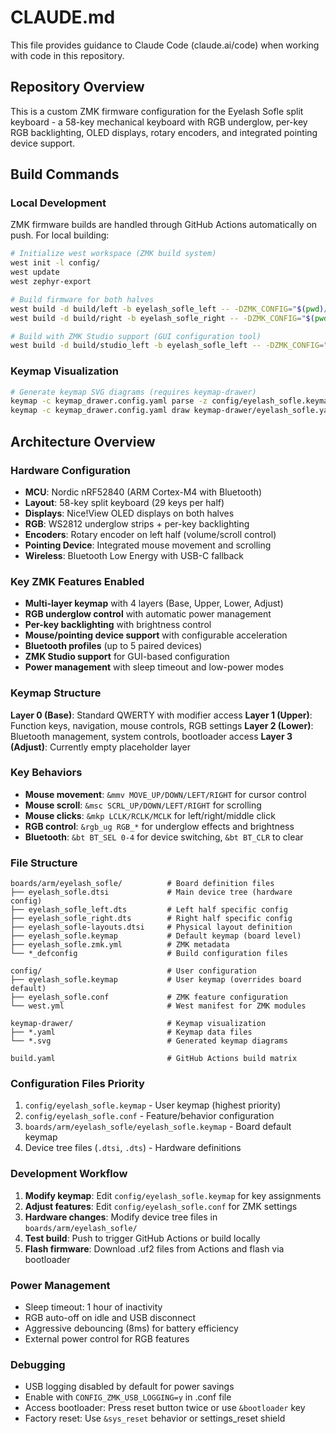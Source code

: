 # CLAUDE.md

This file provides guidance to Claude Code (claude.ai/code) when working with code in this repository.

## Repository Overview

This is a custom ZMK firmware configuration for the Eyelash Sofle split keyboard - a 58-key mechanical keyboard with RGB underglow, per-key RGB backlighting, OLED displays, rotary encoders, and integrated pointing device support.

## Build Commands

### Local Development
ZMK firmware builds are handled through GitHub Actions automatically on push. For local building:

```bash
# Initialize west workspace (ZMK build system)
west init -l config/
west update
west zephyr-export

# Build firmware for both halves
west build -d build/left -b eyelash_sofle_left -- -DZMK_CONFIG="$(pwd)/config"
west build -d build/right -b eyelash_sofle_right -- -DZMK_CONFIG="$(pwd)/config"

# Build with ZMK Studio support (GUI configuration tool)
west build -d build/studio_left -b eyelash_sofle_left -- -DZMK_CONFIG="$(pwd)/config" -DCONFIG_ZMK_STUDIO=y -DCONFIG_ZMK_STUDIO_LOCKING=n
```

### Keymap Visualization
```bash
# Generate keymap SVG diagrams (requires keymap-drawer)
keymap -c keymap_drawer.config.yaml parse -z config/eyelash_sofle.keymap > keymap-drawer/eyelash_sofle.yaml
keymap -c keymap_drawer.config.yaml draw keymap-drawer/eyelash_sofle.yaml > keymap-drawer/eyelash_sofle.svg
```

## Architecture Overview

### Hardware Configuration
- **MCU**: Nordic nRF52840 (ARM Cortex-M4 with Bluetooth)
- **Layout**: 58-key split keyboard (29 keys per half)
- **Displays**: Nice!View OLED displays on both halves
- **RGB**: WS2812 underglow strips + per-key backlighting
- **Encoders**: Rotary encoder on left half (volume/scroll control)
- **Pointing Device**: Integrated mouse movement and scrolling
- **Wireless**: Bluetooth Low Energy with USB-C fallback

### Key ZMK Features Enabled
- **Multi-layer keymap** with 4 layers (Base, Upper, Lower, Adjust)
- **RGB underglow control** with automatic power management
- **Per-key backlighting** with brightness control
- **Mouse/pointing device support** with configurable acceleration
- **Bluetooth profiles** (up to 5 paired devices)
- **ZMK Studio support** for GUI-based configuration
- **Power management** with sleep timeout and low-power modes

### Keymap Structure
**Layer 0 (Base)**: Standard QWERTY with modifier access
**Layer 1 (Upper)**: Function keys, navigation, mouse controls, RGB settings
**Layer 2 (Lower)**: Bluetooth management, system controls, bootloader access
**Layer 3 (Adjust)**: Currently empty placeholder layer

### Key Behaviors
- **Mouse movement**: `&mmv MOVE_UP/DOWN/LEFT/RIGHT` for cursor control
- **Mouse scroll**: `&msc SCRL_UP/DOWN/LEFT/RIGHT` for scrolling
- **Mouse clicks**: `&mkp LCLK/RCLK/MCLK` for left/right/middle click
- **RGB control**: `&rgb_ug RGB_*` for underglow effects and brightness
- **Bluetooth**: `&bt BT_SEL 0-4` for device switching, `&bt BT_CLR` to clear

### File Structure
```
boards/arm/eyelash_sofle/          # Board definition files
├── eyelash_sofle.dtsi             # Main device tree (hardware config)
├── eyelash_sofle_left.dts         # Left half specific config
├── eyelash_sofle_right.dts        # Right half specific config
├── eyelash_sofle-layouts.dtsi     # Physical layout definition
├── eyelash_sofle.keymap           # Default keymap (board level)
├── eyelash_sofle.zmk.yml          # ZMK metadata
└── *_defconfig                    # Build configuration files

config/                            # User configuration
├── eyelash_sofle.keymap           # User keymap (overrides board default)
├── eyelash_sofle.conf             # ZMK feature configuration
└── west.yml                       # West manifest for ZMK modules

keymap-drawer/                     # Keymap visualization
├── *.yaml                         # Keymap data files
└── *.svg                          # Generated keymap diagrams

build.yaml                         # GitHub Actions build matrix
```

### Configuration Files Priority
1. `config/eyelash_sofle.keymap` - User keymap (highest priority)
2. `config/eyelash_sofle.conf` - Feature/behavior configuration  
3. `boards/arm/eyelash_sofle/eyelash_sofle.keymap` - Board default keymap
4. Device tree files (`.dtsi`, `.dts`) - Hardware definitions

### Development Workflow
1. **Modify keymap**: Edit `config/eyelash_sofle.keymap` for key assignments
2. **Adjust features**: Edit `config/eyelash_sofle.conf` for ZMK settings
3. **Hardware changes**: Modify device tree files in `boards/arm/eyelash_sofle/`
4. **Test build**: Push to trigger GitHub Actions or build locally
5. **Flash firmware**: Download .uf2 files from Actions and flash via bootloader

### Power Management
- Sleep timeout: 1 hour of inactivity
- RGB auto-off on idle and USB disconnect
- Aggressive debouncing (8ms) for battery efficiency
- External power control for RGB features

### Debugging
- USB logging disabled by default for power savings
- Enable with `CONFIG_ZMK_USB_LOGGING=y` in .conf file
- Access bootloader: Press reset button twice or use `&bootloader` key
- Factory reset: Use `&sys_reset` behavior or settings_reset shield